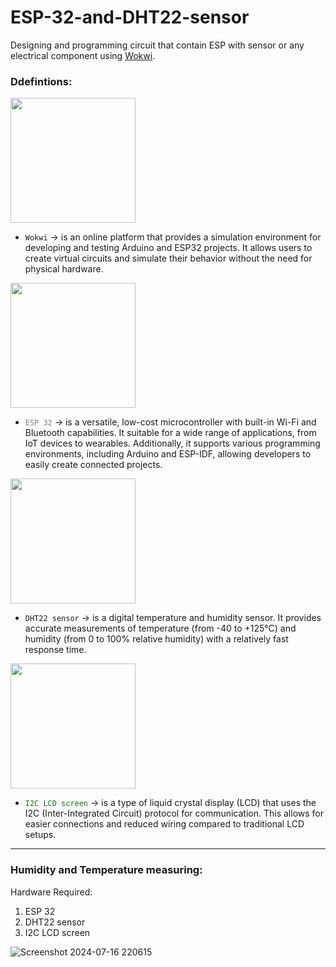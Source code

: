 # ESP-32-and-DHT22-sensor
Designing and programming circuit that contain ESP with sensor or any electrical component using [Wokwi](https://wokwi.com/).
### Ddefintions:
<img src="https://www.crowdsupply.com/img/76e8/wokwi-logo_png_organization-profile.png" width="200" />

- <code style="color: yallow">Wokwi</code> -> is an online platform that provides a simulation environment for developing and testing Arduino and ESP32 projects. It allows users to create virtual circuits and simulate their behavior without the need for physical hardware.
<img src="https://th.bing.com/th/id/R.5a203790c6d463fc747cf2007d948a8a?rik=9pYH81ElNRjrqg&pid=ImgRaw&r=0" width="200"/>
  
- <code style="color: gray">ESP 32</code> -> is a versatile, low-cost microcontroller with built-in Wi-Fi and Bluetooth capabilities. It suitable for a wide range of applications, from IoT devices to wearables. Additionally, it supports various programming environments, including Arduino and ESP-IDF, allowing developers to easily create connected projects.
<img src="https://www.majju.pk/assets/uploads/2018/10/DHT22-Sensor-Pinout-2048x1688.png" width="200"/>
  
- <code style="color: yallow">DHT22 sensor</code> -> is a digital temperature and humidity sensor. It provides accurate measurements of temperature (from -40 to +125°C) and humidity (from 0 to 100% relative humidity) with a relatively fast response time.
<img src="https://th.bing.com/th/id/R.5c9c5c3b265a6af05fcb653c487d2dac?rik=e4kzPAUct938mw&riu=http%3a%2f%2fwww.raspberrypi-spy.co.uk%2fwp-content%2fuploads%2f2015%2f04%2flcd_i2c_screen_01.jpg&ehk=G9RWh6XvLtW%2bdonJpiNyYxO9FVk6LNT%2frr53Mz9znXA%3d&risl=&pid=ImgRaw&r=0" width="200"/>
  
- <code style="color: green">I2C LCD screen</code> -> is a type of liquid crystal display (LCD) that uses the I2C (Inter-Integrated Circuit) protocol for communication. This allows for easier connections and reduced wiring compared to traditional LCD setups.

--------------------------------------
### Humidity and Temperature measuring:
Hardware Required:
1. ESP 32
2. DHT22 sensor
3. I2C LCD screen<br>


![Screenshot 2024-07-16 220615](https://github.com/user-attachments/assets/ccb91f60-0509-47a3-8293-9536e8f4868a)
